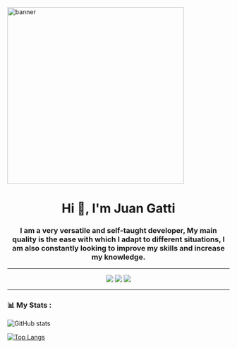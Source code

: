<div id="header" align"center">
<img   width="400"   alt="banner" src="https://media.giphy.com/media/xTiIzJSKB4l7xTouE8/giphy.gif"/>
  <h1 align="center"> Hi 👋, I'm Juan Gatti </h1>
  <h3 align="center">I am a very versatile and self-taught developer, My main quality is the ease
with which I adapt to different situations, I am also constantly looking to
  improve my skills and increase my knowledge.</h3>

</div>


---

<div id="badges" align="center">
  <a href="mailto:juanse10028@gmail.com"><img src="https://img.shields.io/badge/-Gmail-%23333?style=for-the-badge&logo=gmail&logoColor=white" target="_blank"></a>
  <a href="https://www.linkedin.com/in/juan-sebastian-gatti/" target="_blank"><img src="https://img.shields.io/badge/-LinkedIn-%230077B5?style=for-the-badge&logo=linkedin&logoColor=white" target="_blank"></a> 
  <a href="https://jgsolutions-tau-lemon.vercel.app/" target="_blank"><img src="https://img.shields.io/badge/website-000000?style=for-the-badge&logo=About.me&logoColor=white" target="_blank"></a> 
  
</div>

---

### 📊 My Stats :

![GitHub stats](https://github-readme-stats.vercel.app/api?username=juangatti&show_icons=true&theme=radical)

[![Top Langs](https://github-readme-stats.vercel.app/api/top-langs/?username=juangatti&theme=tokyonight)](https://github.com/anuraghazra/github-readme-stats)
